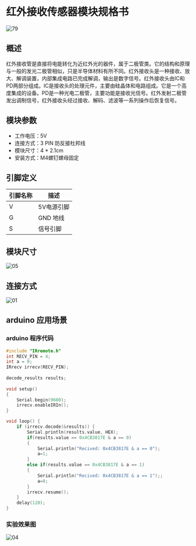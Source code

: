 # 红外接收传感器模块规格书

![79](E:\GitLab\sensors-kit\6.红外接收传感器模块\红外接收传感器模块图片\79.jpg)

## 概述

红外接收管是直接将电能转化为近红外光的器件，属于二极管类。它的结构和原理与一般的发光二极管相似，只是半导体材料有所不同。红外接收头是一种接收、放大、解调装置，内部集成电路已完成解调，输出是数字信号。红外接收头由IC和PD两部分组成。IC是接收头的处理元件，主要由硅晶体和电路组成。它是一个高度集成的设备。PD是一种光电二极管，主要功能是接收光信号。红外发射二极管发出调制信号，红外接收头经过接收、解码、滤波等一系列操作后恢复信号。

## 模块参数

* 工作电压：5V
* 连接方式：3 PIN 防反接杜邦线
* 模块尺寸：4 * 2.1cm
* 安装方式：M4螺钉螺母固定

## 引脚定义

| 引脚名称| 描述 |
|---- |----|
| V | 5V电源引脚 |
| G | GND 地线 |
| S | 信号引脚 |

## 模块尺寸

![05](E:\GitLab\sensors-kit\6.红外接收传感器模块\红外接收传感器模块图片\05.jpg)

## 连接方式

![01](E:\GitLab\sensors-kit\6.红外接收传感器模块\红外接收传感器模块图片\01.jpg)


##  arduino 应用场景

### arduino 程序代码

```c++
#include "IRremote.h"  
int RECV_PIN = 4;  
int a = 0;
IRrecv irrecv(RECV_PIN);
  
decode_results results;
  
void setup()
{
    Serial.begin(9600);
    irrecv.enableIRIn();    
}

void loop() {
    if (irrecv.decode(&results)) {
        Serial.println(results.value, HEX);
        if(results.value == 0x4CB3817E & a == 0) 
        {
            Serial.println("Recived: 0x4CB3817E & a == 0");
            a=1;
        }
        else if(results.value == 0x4CB3817E & a == 1)
        {
            Serial.println("Recived: 0x4CB3817E & a == 1");;
            a=0;
        }
        irrecv.resume(); 
    }
    delay(120);
}
```
### 实验效果图

![04](E:\GitLab\sensors-kit\6.红外接收传感器模块\红外接收传感器模块图片\04.jpg)

